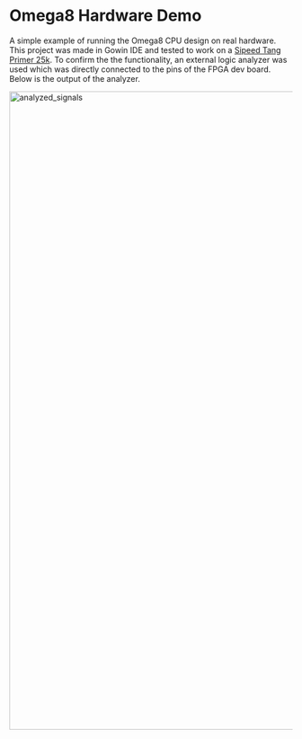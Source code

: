 # Omega8 Hardware Demo
A simple example of running the Omega8 CPU design on real hardware. This project was made in Gowin IDE and tested to work on
a [Sipeed Tang Primer 25k](https://wiki.sipeed.com/hardware/en/tang/tang-primer-25k/primer-25k.html). To confirm the the 
functionality, an external logic analyzer was used which was directly connected to the pins of the FPGA dev board. Below is
the output of the analyzer.

<img width="1919" height="1136" alt="analyzed_signals" src="https://github.com/user-attachments/assets/3b0c69d0-7d41-4d9d-afe9-26cb17a440bb" />
